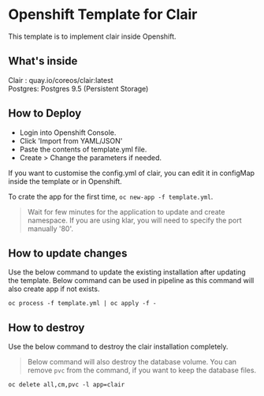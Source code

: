 # Openshift Template for Clair

This template is to implement clair inside Openshift.  

## What's inside

Clair : quay.io/coreos/clair:latest  
Postgres: Postgres 9.5 (Persistent Storage)  

## How to Deploy

- Login into Openshift Console.  
- Click 'Import from YAML/JSON'  
- Paste the contents of template.yml file.
- Create > Change the parameters if needed.

If you want to customise the config.yml of clair, you can edit it in configMap inside the template or in Openshift.

To crate the app for the first time, `oc new-app -f template.yml`.

> Wait for few minutes for the application to update and create namespace.
> If you are using klar, you will need to specify the port manually '80'.

## How to update changes

Use the below command to update the existing installation after updating the template. Below command can be used in pipeline as this command will also create app if not exists.

`oc process -f template.yml | oc apply -f -`

## How to destroy

Use the below command to destroy the clair installation completely.

> Below command will also destroy the database volume. You can remove `pvc` from the command, if you want to keep the database files.

`oc delete all,cm,pvc -l app=clair`

